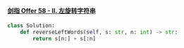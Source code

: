 #### [剑指 Offer 58 - II. 左旋转字符串](https://leetcode-cn.com/problems/zuo-xuan-zhuan-zi-fu-chuan-lcof/)

```python
class Solution:
    def reverseLeftWords(self, s: str, n: int) -> str:
        return s[n:] + s[:n]
```

